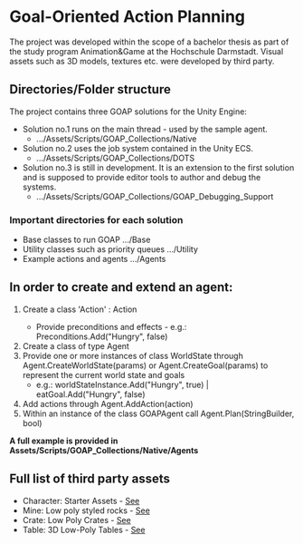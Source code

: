 #
# Goal-Oriented Action Planning
The project was developed within the scope of a bachelor thesis as part of the study program Animation&Game at the Hochschule Darmstadt. 
Visual assets such as 3D models, textures etc. were developed by third party.

## Directories/Folder structure
The project contains three GOAP solutions for the Unity Engine:
- Solution no.1 runs on the main thread - used by the sample agent.
    - .../Assets/Scripts/GOAP_Collections/Native
- Solution no.2 uses the job system contained in the Unity ECS.
    - .../Assets/Scripts/GOAP_Collections/DOTS
- Solution no.3 is still in development. It is an extension to the first solution and is supposed to provide editor tools to author and debug the systems.
    - .../Assets/Scripts/GOAP_Collections/GOAP_Debugging_Support

### Important directories for each solution
- Base classes to run GOAP .../Base
- Utility classes such as priority queues .../Utility
- Example actions and agents .../Agents

## In order to create and extend an agent:
1. Create a class 'Action' : Action<Agent>
    - Provide preconditions and effects - e.g.: Preconditions.Add("Hungry", false)
2. Create a class of type Agent
3. Provide one or more instances of class WorldState through Agent.CreateWorldState(params) or Agent.CreateGoal(params) to represent the current world state and goals
    - e.g.: worldStateInstance.Add("Hungry", true) | eatGoal.Add("Hungry", false)
4. Add actions through Agent.AddAction(action)
5. Within an instance of the class GOAPAgent call Agent.Plan(StringBuilder, bool)

**A full example is provided in Assets/Scripts/GOAP_Collections/Native/Agents**

## Full list of third party assets

- Character: Starter Assets - [See](https://assetstore.unity.com/packages/essentials/starter-assets-third-person-character-controller-urp-196526)
- Mine: Low poly styled rocks - [See](https://assetstore.unity.com/packages/3d/props/exterior/low-poly-styled-rocks-43486)
- Crate: Low Poly Crates - [See](https://assetstore.unity.com/packages/3d/props/low-poly-crates-80037)
- Table: 3D Low-Poly Tables - [See](https://assetstore.unity.com/packages/3d/props/3d-low-poly-tables-241833)
